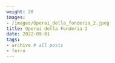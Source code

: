 ```yaml
---
weight: 20
images:
- /images/Operai_della_fonderia_2.jpeg
title: Operai della Fonderia 2
date: 2022-09-01
tags:
- archive # all posts
- ferro
---
```

